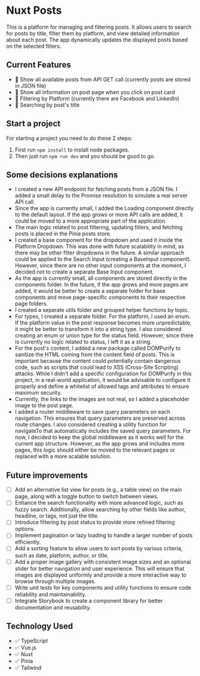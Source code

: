 # Nuxt Posts

This is a platform for managing and filtering posts. It allows users to search for posts by title, filter them by platform, and view detailed information about each post. The app dynamically updates the displayed posts based on the selected filters.

## Current Features

- 🧩 Show all available posts from API GET call (currently posts are stored in JSON file)
- 🧩 Show all information on post page when you click on post card
- 🧩 Filtering by Platform (currently there are Facebook and LinkedIn)
- 🧩 Searching by post's title

## Start a project

For starting a project you need to do these 2 steps:

1. First run `npm install` to install node packages.
2. Then just run `npm run dev` and you should be good to go.

## Some decisions explanations

- I created a new API endpoint for fetching posts from a JSON file. I added a small delay to the Promise resolution to simulate a real server API call.
- Since the app is currently small, I added the Loading component directly to the default layout. If the app grows or more API calls are added, it could be moved to a more appropriate part of the application.
- The main logic related to post filtering, updating filters, and fetching posts is placed in the Pinia posts store.
- I created a base component for the dropdown and used it inside the Platform Dropdown. This was done with future scalability in mind, as there may be other filter dropdowns in the future. A similar approach could be applied to the Search Input (creating a BaseInput component). However, since there are no other input components at the moment, I decided not to create a separate Base Input component.
- As the app is currently small, all components are stored directly in the components folder. In the future, if the app grows and more pages are added, it would be better to create a separate folder for base components and move page-specific components to their respective page folders.
- I created a separate utils folder and grouped helper functions by topic.
- For types, I created a separate folder. For the platform, I used an enum. If the platform value in the post response becomes more unpredictable, it might be better to transform it into a string type. I also considered creating an enum or union type for the status field. However, since there is currently no logic related to status, I left it as a string.
- For the post's content, I added a new package called DOMPurify to sanitize the HTML coming from the content field of posts. This is important because the content could potentially contain dangerous code, such as scripts that could lead to XSS (Cross-Site Scripting) attacks. While I didn't add a specific configuration for DOMPurify in this project, in a real-world application, it would be advisable to configure it properly and define a whitelist of allowed tags and attributes to ensure maximum security.
- Currently, the links to the images are not real, so I added a placeholder image to the post page.
- I added a router middleware to save query parameters on each navigation. This ensures that query parameters are preserved across route changes. I also considered creating a utility function for navigateTo that automatically includes the saved query parameters. For now, I decided to keep the global middleware as it works well for the current app structure. However, as the app grows and includes more pages, this logic should either be moved to the relevant pages or replaced with a more scalable solution.

## Future improvements

- [ ] Add an alternative list view for posts (e.g., a table view) on the main page, along with a toggle button to switch between views.
- [ ] Enhance the search functionality with more advanced logic, such as fuzzy search. Additionally, allow searching by other fields like author, headline, or tags, not just the title.
- [ ] Introduce filtering by post status to provide more refined filtering options.
- [ ] Implement pagination or lazy loading to handle a larger number of posts efficiently.
- [ ] Add a sorting feature to allow users to sort posts by various criteria, such as date, platform, author, or title.
- [ ] Add a proper image gallery with consistent image sizes and an optional slider for better navigation and user experience. This will ensure that images are displayed uniformly and provide a more interactive way to browse through multiple images.
- [ ] Write unit tests for key components and utility functions to ensure code reliability and maintainability.
- [ ] Integrate Storybook to create a component library for better documentation and reusability.

## Technology Used

- ✅ TypeScript
- ✅ Vue.js
- ✅ Nuxt
- ✅ Pinia
- ✅ Tailwind
